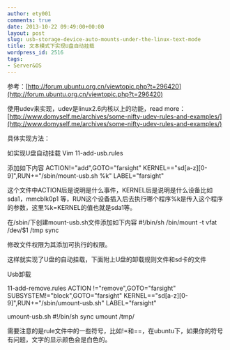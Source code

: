 ```yaml
---
author: ety001
comments: true
date: 2013-10-22 09:49:00+00:00
layout: post
slug: usb-storage-device-auto-mounts-under-the-linux-text-mode
title: 文本模式下实现U盘自动挂载
wordpress_id: 2516
tags:
- Server&OS
---
```


参考：[http://forum.ubuntu.org.cn/viewtopic.php?t=296420](http://forum.ubuntu.org.cn/viewtopic.php?t=296420)

使用udev来实现，udev是linux2.6内核以上的功能，read more：[http://www.domyself.me/archives/some-nifty-udev-rules-and-examples/](http://www.domyself.me/archives/some-nifty-udev-rules-and-examples/)

具体实现方法：

如实现U盘自动挂载
Vim 11-add-usb.rules

添加如下内容
ACTION!="add",GOTO="farsight"
KERNEL=="sd[a-z][0-9]",RUN+="/sbin/mount-usb.sh %k"
LABEL="farsight"

这个文件中ACTION后是说明是什么事件，KERNEL后是说明是什么设备比如sda1，mmcblk0p1 等，RUN这个设备插入后去执行哪个程序%k是传入这个程序的参数，这里%k=KERNEL的值也就是sda1等。

在/sbin/下创建mount-usb.sh文件添加如下内容
#!/bin/sh
/bin/mount -t vfat /dev/$1 /tmp
sync

修改文件权限为其添加可执行的权限。

这样就实现了U盘的自动挂载，下面附上U盘的卸载规则文件和sd卡的文件

Usb卸载

11-add-remove.rules
ACTION !="remove",GOTO="farsight"
SUBSYSTEM!="block",GOTO="farsight"
KERNEL=="sd[a-z][0-9]",RUN+="/sbin/umount-usb.sh"
LABEL="farsight"

umount-usb.sh
#!/bin/sh
sync
umount /tmp/



需要注意的是rule文件中的一些符号，比如!=和==，在ubuntu下，如果你的符号有问题，文字的显示颜色会是白色的。
